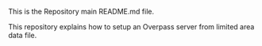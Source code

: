This is the Repository main README.md file.

This repository explains how to setup an Overpass server from limited area
data file.
